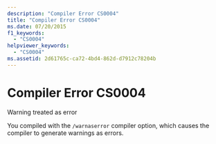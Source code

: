 ```yaml
---
description: "Compiler Error CS0004"
title: "Compiler Error CS0004"
ms.date: 07/20/2015
f1_keywords: 
  - "CS0004"
helpviewer_keywords: 
  - "CS0004"
ms.assetid: 2d61765c-ca72-4bd4-862d-d7912c78204b
---
```

# Compiler Error CS0004
Warning treated as error  
  
 You compiled with the `/warnaserror` compiler option, which causes the compiler to generate warnings as errors.

